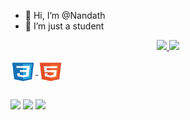 - 👋 Hi, I’m @Nandath
- 👀 I’m just a student


<div align="center">
  <a href="https://github.com/Nandath">
  <img height="180em" src="https://github-readme-stats.vercel.app/api?username=Nandath&show_icons=true&theme=tokyonight&include_all_commits=true&count_private=true"/>
  <img height="180em" src="https://github-readme-stats.vercel.app/api/top-langs/?username=Nandath&layout=compact&langs_count=7&theme=tokyonight"/>
    </div>
  
 <div style="display: inline_block"><br>
   <img align="center" alt="Rafa-CSS" height="30" width="40" src="https://raw.githubusercontent.com/devicons/devicon/master/icons/css3/css3-original.svg">
    <img align="center" alt="Rafa-HTML" height="30" width="40" src="https://raw.githubusercontent.com/devicons/devicon/master/icons/html5/html5-original.svg">
  </div>
    
  ##
<div>
   <a href="https://www.instagram.com/fernandathsr/" target="_blank"><img src="https://img.shields.io/badge/-Instagram-%23E4405F?style=for-the-badge&logo=instagram&logoColor=white" target="_blank"></a>
   <a href="https://www.linkedin.com/in/fernanda-rodrigues-27b197210/" target="_blank"><img src="https://img.shields.io/badge/-LinkedIn-%230077B5?style=for-the-badge&logo=linkedin&logoColor=white" target="_blank"></a> 
   <a href="mailto:fernandath.srodrigues@gmail.com"><img src="https://img.shields.io/badge/-Gmail-%23333?style=for-the-badge&logo=gmail&logoColor=white" target="_blank"></a>
  
  </div>
